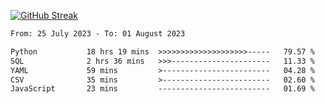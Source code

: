 [![GitHub Streak](https://streak-stats.demolab.com?user=renren-017&theme=sea&hide_border=true&background=DD272700)](https://git.io/streak-stats)

<!--START_SECTION:waka-->

```txt
From: 25 July 2023 - To: 01 August 2023

Python           18 hrs 19 mins  >>>>>>>>>>>>>>>>>>>>-----   79.57 %
SQL              2 hrs 36 mins   >>>----------------------   11.33 %
YAML             59 mins         >------------------------   04.28 %
CSV              35 mins         >------------------------   02.60 %
JavaScript       23 mins         -------------------------   01.69 %
```

<!--END_SECTION:waka-->
